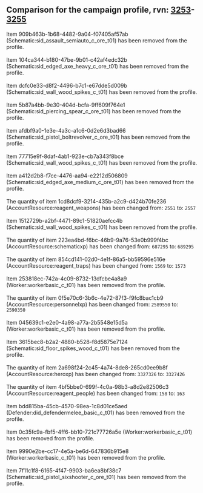 ## Comparison for the campaign profile, rvn: [3253](https://github.com/PRO100KatYT/FortniteProfileRevisions/tree/main/profiles/campaign/3253%20campaign.json)-[3255](https://github.com/PRO100KatYT/FortniteProfileRevisions/tree/main/profiles/campaign/3255%20campaign.json)

Item 909b463b-1b68-4482-9a04-f07405af57ab (Schematic:sid_assault_semiauto_c_ore_t01) has been removed from the profile.
<br><br>
Item 104ca344-b180-47be-9b01-c42af4edc32b (Schematic:sid_edged_axe_heavy_c_ore_t01) has been removed from the profile.
<br><br>
Item dcfc0e33-d8f2-4496-b7c1-e67dde5d009b (Schematic:sid_wall_wood_spikes_c_t01) has been removed from the profile.
<br><br>
Item 5b87a4bb-9e30-404d-bcfa-9ff609f764e1 (Schematic:sid_piercing_spear_c_ore_t01) has been removed from the profile.
<br><br>
Item afdbf9a0-1e3e-4a3c-a1c6-0d2e6d3bad66 (Schematic:sid_pistol_boltrevolver_c_ore_t01) has been removed from the profile.
<br><br>
Item 77715e9f-8daf-4ab1-923e-cb7a343f8bce (Schematic:sid_wall_wood_spikes_c_t01) has been removed from the profile.
<br><br>
Item a412d2b8-f7ce-4476-aa94-e2212d506809 (Schematic:sid_edged_axe_medium_c_ore_t01) has been removed from the profile.
<br><br>
The quantity of item 1cd8dcf9-3214-435b-a2c9-d424b70fe236 (AccountResource:reagent_weapons) has been changed from: `2551` to: `2557`
<br><br>
Item 1512729b-a2bf-4471-89c1-51820aefcc4b (Schematic:sid_wall_wood_spikes_c_t01) has been removed from the profile.
<br><br>
The quantity of item 223ea4bd-f6bc-46b9-9a76-53e0b999f4bc (AccountResource:schematicxp) has been changed from: `687295` to: `689295`
<br><br>
The quantity of item 854cd141-02d0-4e1f-86a5-bb59596e516e (AccountResource:reagent_traps) has been changed from: `1569` to: `1573`
<br><br>
Item 253818ec-742a-4c09-8732-13dfcbe4a8a9 (Worker:workerbasic_c_t01) has been removed from the profile.
<br><br>
The quantity of item 0f5e70c6-3b6c-4e72-87f3-f9fc8bac1cb9 (AccountResource:personnelxp) has been changed from: `2589550` to: `2590350`
<br><br>
Item 045639c1-e2e0-4a98-a77a-2b5548e15d5a (Worker:workerbasic_c_t01) has been removed from the profile.
<br><br>
Item 3615bec8-b2a2-4880-b528-f8d5875e7124 (Schematic:sid_floor_spikes_wood_c_t01) has been removed from the profile.
<br><br>
The quantity of item 2a698f24-2c45-4a74-8de8-265cd0ee9b8f (AccountResource:heroxp) has been changed from: `3327326` to: `3327426`
<br><br>
The quantity of item 4bf5bbe0-699f-4c0a-98b3-a8d2e82506c3 (AccountResource:reagent_people) has been changed from: `158` to: `163`
<br><br>
Item bdd815ba-45cb-4570-98ea-1c8d01ce5aed (Defender:did_defendermelee_basic_c_t01) has been removed from the profile.
<br><br>
Item 0c35fc9a-fbf5-4ff6-bb10-721c77726a5e (Worker:workerbasic_c_t01) has been removed from the profile.
<br><br>
Item 9990e2be-cc17-4e5a-be6d-647836b915e8 (Worker:workerbasic_c_t01) has been removed from the profile.
<br><br>
Item 7f11c1f8-6165-4f47-9903-ba6ea8bf38c7 (Schematic:sid_pistol_sixshooter_c_ore_t01) has been removed from the profile.
<br><br>
